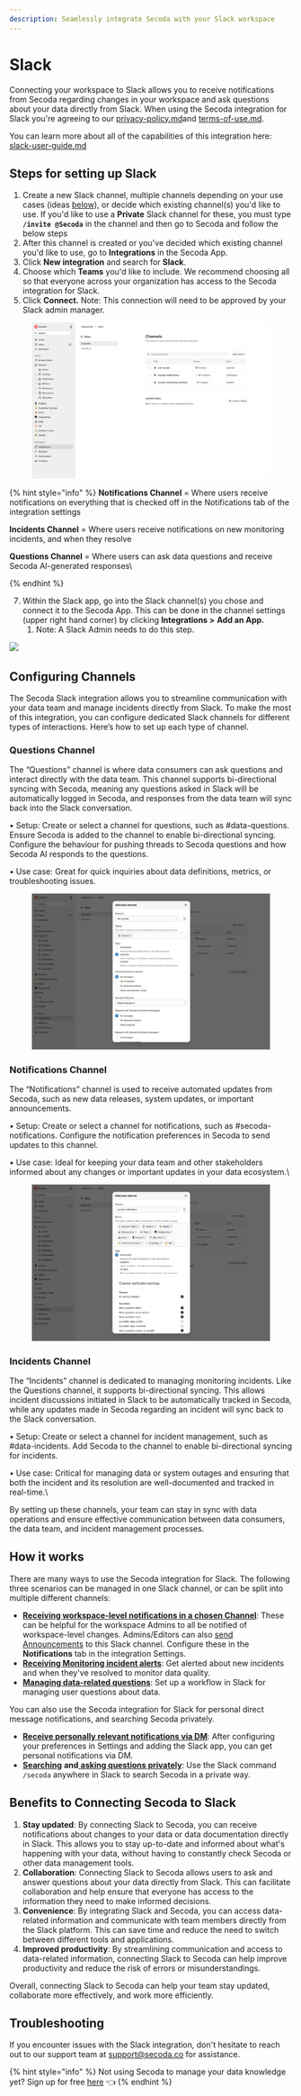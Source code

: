 ```yaml
---
description: Seamlessly integrate Secoda with your Slack workspace
---
```


# Slack

Connecting your workspace to Slack allows you to receive notifications from Secoda regarding changes in your workspace and ask questions about your data directly from Slack. When using the Secoda integration for Slack you're agreeing to our [privacy-policy.md](../../../policies/privacy-policy.md "mention")and [terms-of-use.md](../../../policies/terms-of-use.md "mention").

You can learn more about all of the capabilities of this integration here: [slack-user-guide.md](slack-user-guide.md "mention")

## Steps for setting up Slack

1. Create a new Slack channel, multiple channels depending on your use cases (ideas [below](./#how-it-works)), or decide which existing channel(s) you'd like to use. If you'd like to use a **Private** Slack channel for these, you must type **`/invite @Secoda`** in the channel and then go to Secoda and follow the below steps
2. After this channel is created or you've decided which existing channel you'd like to use, go to **Integrations** in the Secoda App.
3. Click **New integration** and search for **Slack**.
4. Choose which **Teams** you'd like to include. We recommend choosing all so that everyone across your organization has access to the Secoda integration for Slack.
5. Click **Connect.** Note: This connection will need to be approved by your Slack admin manager.

<figure><img src="../../../.gitbook/assets/image (46).png" alt=""><figcaption></figcaption></figure>

{% hint style="info" %}
**Notifications Channel** = Where users receive notifications on everything that is checked off in the Notifications tab of the integration settings

**Incidents Channel** = Where users receive notifications on new monitoring incidents, and when they resolve

**Questions Channel** = Where users can ask data questions and receive Secoda AI-generated responses\

{% endhint %}

7. Within the Slack app, go into the Slack channel(s) you chose and connect it to the Secoda App. This can be done in the channel settings (upper right hand corner) by clicking **Integrations >** **Add an App.**
   1. Note: A Slack Admin needs to do this step.&#x20;

![](https://secoda-public-media-assets.s3.amazonaws.com/e2370145-6019-474a-9515-248b45ec9420.png)

## Configuring Channels

The Secoda Slack integration allows you to streamline communication with your data team and manage incidents directly from Slack. To make the most of this integration, you can configure dedicated Slack channels for different types of interactions. Here’s how to set up each type of channel.

### Questions Channel

The “Questions” channel is where data consumers can ask questions and interact directly with the data team. This channel supports bi-directional syncing with Secoda, meaning any questions asked in Slack will be automatically logged in Secoda, and responses from the data team will sync back into the Slack conversation.

• Setup: Create or select a channel for questions, such as #data-questions. Ensure Secoda is added to the channel to enable bi-directional syncing. Configure the behaviour for pushing threads to Secoda questions and how Secoda AI responds to the questions.

• Use case: Great for quick inquiries about data definitions, metrics, or troubleshooting issues.

<figure><img src="../../../.gitbook/assets/image (47).png" alt=""><figcaption></figcaption></figure>

### Notifications Channel

The “Notifications” channel is used to receive automated updates from Secoda, such as new data releases, system updates, or important announcements.

• Setup: Create or select a channel for notifications, such as #secoda-notifications. Configure the notification preferences in Secoda to send updates to this channel.

• Use case: Ideal for keeping your data team and other stakeholders informed about any changes or important updates in your data ecosystem.\


<figure><img src="../../../.gitbook/assets/image (48).png" alt=""><figcaption></figcaption></figure>

### Incidents Channel

The “Incidents” channel is dedicated to managing monitoring incidents. Like the Questions channel, it supports bi-directional syncing. This allows incident discussions initiated in Slack to be automatically tracked in Secoda, while any updates made in Secoda regarding an incident will sync back to the Slack conversation.

• Setup: Create or select a channel for incident management, such as #data-incidents. Add Secoda to the channel to enable bi-directional syncing for incidents.

• Use case: Critical for managing data or system outages and ensuring that both the incident and its resolution are well-documented and tracked in real-time.\


By setting up these channels, your team can stay in sync with data operations and ensure effective communication between data consumers, the data team, and incident management processes.

## How it works

There are many ways to use the Secoda integration for Slack. The following three scenarios can be managed in one Slack channel, or can be split into multiple different channels:

* [**Receiving workspace-level notifications in a chosen Channel**](./#slack-workspace-notifications): These can be helpful for the workspace Admins to all be notified of workspace-level changes. Admins/Editors can also [send Announcements](slack-user-guide.md#send-announcements-to-slack) to this Slack channel. Configure these in the **Notifications** tab in the integration Settings.
* [**Receiving Monitoring incident alerts**](../../../features/monitoring.md#slack-channel-for-monitoring-notifications): Get alerted about new incidents and when they've resolved to monitor data quality.
* [**Managing data-related questions**](../../../best-practices/slack-less-than-greater-than-questions-workflow.md): Set up a workflow in Slack for managing user questions about data.

You can also use the Secoda integration for Slack for personal direct message notifications, and searching Secoda privately.

* [**Receive personally relevant notifications via DM**](slack-user-guide.md#receiving-dms-from-slack): After configuring your preferences in Settings and adding the Slack app, you can get personal notifications via DM.
* [**Searching**](slack-user-guide.md#searching-from-slack) **and**[ **asking questions privately**](slack-user-guide.md#asking-questions-to-secoda-ai-for-personal-use): Use the Slack command `/secoda` anywhere in Slack to search Secoda in a private way.

## Benefits to **Connecting Secoda to Slack** <a href="#h_3a4bfd6458" id="h_3a4bfd6458"></a>

1. **Stay updated**: By connecting Slack to Secoda, you can receive notifications about changes to your data or data documentation directly in Slack. This allows you to stay up-to-date and informed about what's happening with your data, without having to constantly check Secoda or other data management tools.
2. **Collaboration**: Connecting Slack to Secoda allows users to ask and answer questions about your data directly from Slack. This can facilitate collaboration and help ensure that everyone has access to the information they need to make informed decisions.
3. **Convenience**: By integrating Slack and Secoda, you can access data-related information and communicate with team members directly from the Slack platform. This can save time and reduce the need to switch between different tools and applications.
4. **Improved productivity**: By streamlining communication and access to data-related information, connecting Slack to Secoda can help improve productivity and reduce the risk of errors or misunderstandings.

Overall, connecting Slack to Secoda can help your team stay updated, collaborate more effectively, and work more efficiently.

## Troubleshooting

If you encounter issues with the Slack integration, don't hesitate to reach out to our support team at [support@secoda.co](mailto:support@secoda.co) for assistance.



{% hint style="info" %}
Not using Secoda to manage your data knowledge yet? Sign up for free [here](https://app.secoda.co) 👈
{% endhint %}
